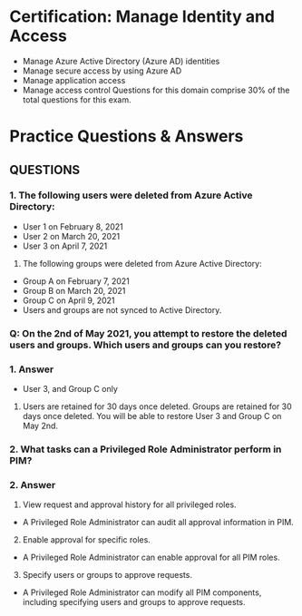 # Certification:  Manage Identity and Access
- Manage Azure Active Directory (Azure AD) identities 
- Manage secure access by using Azure AD 
- Manage application access 
- Manage access control Questions for this domain comprise 30% of the total questions for this exam.
# Practice Questions & Answers 

## QUESTIONS 
### 1. The following users were deleted from Azure Active Directory:

- User 1 on February 8, 2021
- User 2 on March 20, 2021
- User 3 on April 7, 2021

1. The following groups were deleted from Azure Active Directory:

- Group A on February 7, 2021
- Group B on March 20, 2021
- Group C on April 9, 2021
- Users and groups are not synced to Active Directory.

### Q: On the 2nd of May 2021, you attempt to restore the deleted users and groups. Which users and groups can you restore?

### 1. Answer
- User 3, and Group C only
 1. Users are retained for 30 days once deleted. Groups are retained for 30 days once deleted. You will be able to restore User 3 and Group C on May 2nd.

 ### 2. What tasks can a Privileged Role Administrator perform in PIM?

 ### 2. Answer

1. View request and approval history for all privileged roles.
- A Privileged Role Administrator can audit all approval information in PIM.
2. Enable approval for specific roles.
- A Privileged Role Administrator can enable approval for all PIM roles.
3. Specify users or groups to approve requests.
- A Privileged Role Administrator can modify all PIM components, including specifying users and groups to approve requests.